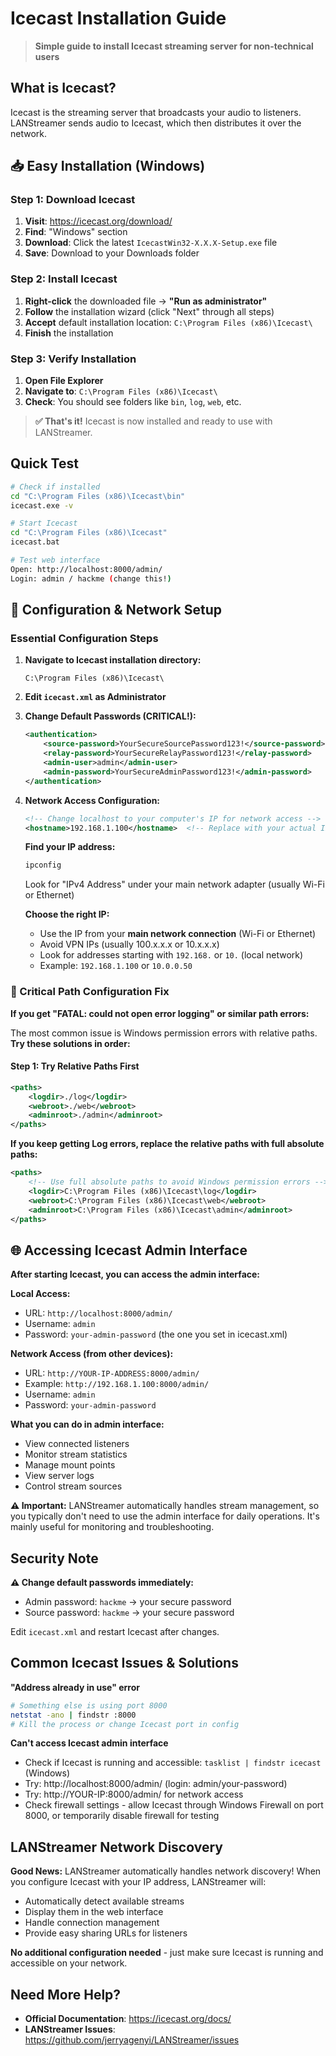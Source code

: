 # Icecast Installation Guide

> **Simple guide to install Icecast streaming server for non-technical users**

## What is Icecast?
Icecast is the streaming server that broadcasts your audio to listeners. LANStreamer sends audio to Icecast, which then distributes it over the network.

## 📥 Easy Installation (Windows)

### Step 1: Download Icecast
1. **Visit**: https://icecast.org/download/
2. **Find**: "Windows" section
3. **Download**: Click the latest `IcecastWin32-X.X.X-Setup.exe` file
4. **Save**: Download to your Downloads folder

### Step 2: Install Icecast
1. **Right-click** the downloaded file → **"Run as administrator"**
2. **Follow** the installation wizard (click "Next" through all steps)
3. **Accept** default installation location: `C:\Program Files (x86)\Icecast\`
4. **Finish** the installation

### Step 3: Verify Installation
1. **Open File Explorer**
2. **Navigate to**: `C:\Program Files (x86)\Icecast\`
3. **Check**: You should see folders like `bin`, `log`, `web`, etc.

> **✅ That's it!** Icecast is now installed and ready to use with LANStreamer.


## Quick Test
```bash
# Check if installed
cd "C:\Program Files (x86)\Icecast\bin"
icecast.exe -v

# Start Icecast
cd "C:\Program Files (x86)\Icecast"
icecast.bat

# Test web interface
Open: http://localhost:8000/admin/
Login: admin / hackme (change this!)
```

## 🔧 Configuration & Network Setup

### Essential Configuration Steps

1. **Navigate to Icecast installation directory:**
   ```
   C:\Program Files (x86)\Icecast\
   ```

2. **Edit `icecast.xml` as Administrator**

3. **Change Default Passwords (CRITICAL!):**
   ```xml
   <authentication>
       <source-password>YourSecureSourcePassword123!</source-password>
       <relay-password>YourSecureRelayPassword123!</relay-password>
       <admin-user>admin</admin-user>
       <admin-password>YourSecureAdminPassword123!</admin-password>
   </authentication>
   ```

4. **Network Access Configuration:**
   ```xml
   <!-- Change localhost to your computer's IP for network access -->
   <hostname>192.168.1.100</hostname>  <!-- Replace with your actual IP -->
   ```

   **Find your IP address:**
   ```cmd
   ipconfig
   ```
   Look for "IPv4 Address" under your main network adapter (usually Wi-Fi or Ethernet)
   
   **Choose the right IP:**
   - Use the IP from your **main network connection** (Wi-Fi or Ethernet)
   - Avoid VPN IPs (usually 100.x.x.x or 10.x.x.x)
   - Look for addresses starting with `192.168.` or `10.` (local network)
   - Example: `192.168.1.100` or `10.0.0.50`

### 🚨 Critical Path Configuration Fix

**If you get "FATAL: could not open error logging" or similar path errors:**

The most common issue is Windows permission errors with relative paths. **Try these solutions in order:**

#### **Step 1: Try Relative Paths First**
```xml
<paths>
    <logdir>./log</logdir>
    <webroot>./web</webroot>
    <adminroot>./admin</adminroot>
</paths>
```

**If you keep getting Log errors, replace the relative paths with full absolute paths:**
```xml
<paths>
    <!-- Use full absolute paths to avoid Windows permission errors -->
    <logdir>C:\Program Files (x86)\Icecast\log</logdir>
    <webroot>C:\Program Files (x86)\Icecast\web</webroot>
    <adminroot>C:\Program Files (x86)\Icecast\admin</adminroot>
</paths>
```


## 🌐 Accessing Icecast Admin Interface

**After starting Icecast, you can access the admin interface:**

**Local Access:**
- URL: `http://localhost:8000/admin/`
- Username: `admin`
- Password: `your-admin-password` (the one you set in icecast.xml)

**Network Access (from other devices):**
- URL: `http://YOUR-IP-ADDRESS:8000/admin/`
- Example: `http://192.168.1.100:8000/admin/`
- Username: `admin`
- Password: `your-admin-password`

**What you can do in admin interface:**
- View connected listeners
- Monitor stream statistics
- Manage mount points
- View server logs
- Control stream sources

**⚠️ Important:** LANStreamer automatically handles stream management, so you typically don't need to use the admin interface for daily operations. It's mainly useful for monitoring and troubleshooting.

## Security Note
**⚠️ Change default passwords immediately:**
- Admin password: `hackme` → your secure password
- Source password: `hackme` → your secure password

Edit `icecast.xml` and restart Icecast after changes.

## Common Icecast Issues & Solutions

**"Address already in use" error**
```bash
# Something else is using port 8000
netstat -ano | findstr :8000
# Kill the process or change Icecast port in config
```

**Can't access Icecast admin interface**
- Check if Icecast is running and accessible: `tasklist | findstr icecast` (Windows)
- Try: http://localhost:8000/admin/ (login: admin/your-password)
- Try: http://YOUR-IP:8000/admin/ for network access
- Check firewall settings - allow Icecast through Windows Firewall on port 8000, or temporarily disable firewall for testing


## LANStreamer Network Discovery
**Good News:** LANStreamer automatically handles network discovery! When you configure Icecast with your IP address, LANStreamer will:
- Automatically detect available streams
- Display them in the web interface
- Handle connection management
- Provide easy sharing URLs for listeners

**No additional configuration needed** - just make sure Icecast is running and accessible on your network.

## Need More Help?
- **Official Documentation**: https://icecast.org/docs/
- **LANStreamer Issues**: https://github.com/jerryagenyi/LANStreamer/issues

